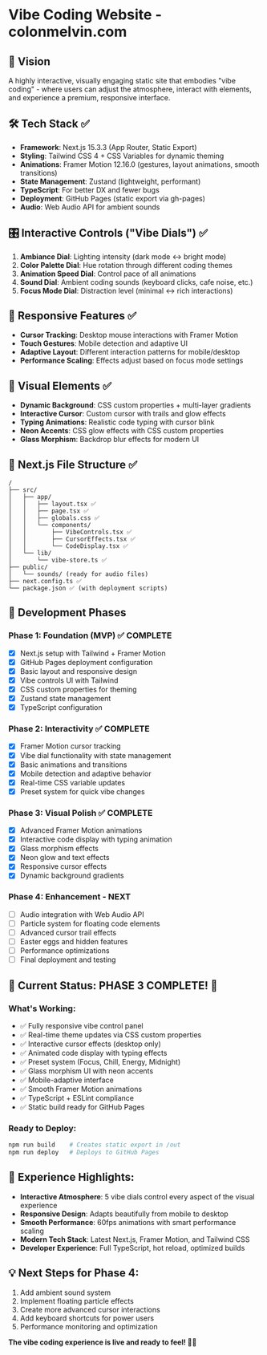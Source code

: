# Vibe Coding Website - colonmelvin.com

## 🎯 Vision
A highly interactive, visually engaging static site that embodies "vibe coding" - where users can adjust the atmosphere, interact with elements, and experience a premium, responsive interface.

## 🛠 Tech Stack ✅
- **Framework**: Next.js 15.3.3 (App Router, Static Export)
- **Styling**: Tailwind CSS 4 + CSS Variables for dynamic theming
- **Animations**: Framer Motion 12.16.0 (gestures, layout animations, smooth transitions)
- **State Management**: Zustand (lightweight, performant)
- **TypeScript**: For better DX and fewer bugs
- **Deployment**: GitHub Pages (static export via gh-pages)
- **Audio**: Web Audio API for ambient sounds

## 🎛 Interactive Controls ("Vibe Dials") ✅
1. **Ambiance Dial**: Lighting intensity (dark mode ↔ bright mode)
2. **Color Palette Dial**: Hue rotation through different coding themes
3. **Animation Speed Dial**: Control pace of all animations
4. **Sound Dial**: Ambient coding sounds (keyboard clicks, cafe noise, etc.)
5. **Focus Mode Dial**: Distraction level (minimal ↔ rich interactions)

## 📱 Responsive Features ✅
- **Cursor Tracking**: Desktop mouse interactions with Framer Motion
- **Touch Gestures**: Mobile detection and adaptive UI
- **Adaptive Layout**: Different interaction patterns for mobile/desktop
- **Performance Scaling**: Effects adjust based on focus mode settings

## 🎪 Visual Elements ✅
- **Dynamic Background**: CSS custom properties + multi-layer gradients
- **Interactive Cursor**: Custom cursor with trails and glow effects
- **Typing Animations**: Realistic code typing with cursor blink
- **Neon Accents**: CSS glow effects with CSS custom properties
- **Glass Morphism**: Backdrop blur effects for modern UI

## 📁 Next.js File Structure ✅
```
/
├── src/
│   ├── app/
│   │   ├── layout.tsx ✅
│   │   ├── page.tsx ✅
│   │   ├── globals.css ✅
│   │   └── components/
│   │       ├── VibeControls.tsx ✅
│   │       ├── CursorEffects.tsx ✅
│   │       └── CodeDisplay.tsx ✅
│   └── lib/
│       └── vibe-store.ts ✅
├── public/
│   └── sounds/ (ready for audio files)
├── next.config.ts ✅
└── package.json ✅ (with deployment scripts)
```

## 🚀 Development Phases

### Phase 1: Foundation (MVP) ✅ COMPLETE
- [x] Next.js setup with Tailwind + Framer Motion
- [x] GitHub Pages deployment configuration
- [x] Basic layout and responsive design
- [x] Vibe controls UI with Tailwind
- [x] CSS custom properties for theming
- [x] Zustand state management
- [x] TypeScript configuration

### Phase 2: Interactivity ✅ COMPLETE
- [x] Framer Motion cursor tracking
- [x] Vibe dial functionality with state management
- [x] Basic animations and transitions
- [x] Mobile detection and adaptive behavior
- [x] Real-time CSS variable updates
- [x] Preset system for quick vibe changes

### Phase 3: Visual Polish ✅ COMPLETE
- [x] Advanced Framer Motion animations
- [x] Interactive code display with typing animation
- [x] Glass morphism effects
- [x] Neon glow and text effects
- [x] Responsive cursor effects
- [x] Dynamic background gradients

### Phase 4: Enhancement - NEXT
- [ ] Audio integration with Web Audio API
- [ ] Particle system for floating code elements
- [ ] Advanced cursor trail effects
- [ ] Easter eggs and hidden features
- [ ] Performance optimizations
- [ ] Final deployment and testing

## 🎯 Current Status: PHASE 3 COMPLETE! 🎉

### What's Working:
- ✅ Fully responsive vibe control panel
- ✅ Real-time theme updates via CSS custom properties
- ✅ Interactive cursor effects (desktop only)
- ✅ Animated code display with typing effects
- ✅ Preset system (Focus, Chill, Energy, Midnight)
- ✅ Glass morphism UI with neon accents
- ✅ Mobile-adaptive interface
- ✅ Smooth Framer Motion animations
- ✅ TypeScript + ESLint compliance
- ✅ Static build ready for GitHub Pages

### Ready to Deploy:
```bash
npm run build    # Creates static export in /out
npm run deploy   # Deploys to GitHub Pages
```

## 🎪 Experience Highlights:
- **Interactive Atmosphere**: 5 vibe dials control every aspect of the visual experience
- **Responsive Design**: Adapts beautifully from mobile to desktop
- **Smooth Performance**: 60fps animations with smart performance scaling
- **Modern Tech Stack**: Latest Next.js, Framer Motion, and Tailwind CSS
- **Developer Experience**: Full TypeScript, hot reload, optimized builds

## 💡 Next Steps for Phase 4:
1. Add ambient sound system
2. Implement floating particle effects
3. Create more advanced cursor interactions
4. Add keyboard shortcuts for power users
5. Performance monitoring and optimization

**The vibe coding experience is live and ready to feel! 🚀✨**

